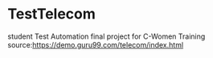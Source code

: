 # TestTelecom
student Test Automation final project for C-Women Training
source:https://demo.guru99.com/telecom/index.html